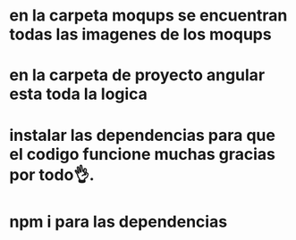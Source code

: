 # en la carpeta moqups se encuentran  todas las imagenes de los moqups
# en la carpeta de proyecto angular esta toda la logica
# instalar las dependencias para que el codigo funcione muchas gracias por todo👌.
# npm i para las dependencias